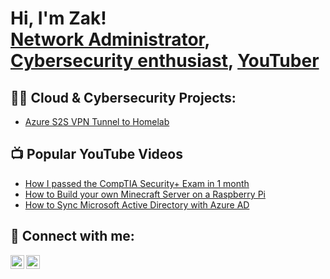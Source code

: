 <h1>Hi, I'm Zak! <br/><a href="https://www.linkedin.com/in/zakjaeb/">Network Administrator</a>, <a href="https://github.com/zakjaeb">Cybersecurity enthusiast</a>, <a href="https://www.youtube.com/c/zakjaeb">YouTuber</a></h1>

<h2>👨‍💻 Cloud & Cybersecurity Projects:</h2>

<!-- - [Implementing a SOC and Honeynet in Azure](https://github.com/joshmadakor1/Algorithms-Practice) -->
- [Azure S2S VPN Tunnel to Homelab](https://github.com/ZakJaeb/Azure-S2S-Lab)

<h2>📺 Popular YouTube Videos</h2>

- [How I passed the CompTIA Security+ Exam in 1 month](https://www.youtube.com/watch?v=AA8Ks6qey74)
- [How to Build your own Minecraft Server on a Raspberry Pi](https://www.youtube.com/watch?v=u2DnafpNQW8)
- [How to Sync Microsoft Active Directory with Azure AD](https://www.youtube.com/watch?v=LR8009GgGAQ)

<h2> 🤳 Connect with me:</h2>

[<img align="left" alt="ZakJaeb | YouTube" width="22px" src="https://cdn.jsdelivr.net/npm/simple-icons@v3/icons/youtube.svg" />][youtube]
[<img align="left" alt="ZakJaeb | LinkedIn" width="22px" src="https://cdn.jsdelivr.net/npm/simple-icons@v3/icons/linkedin.svg" />][linkedin]

[youtube]: https://www.youtube.com/c/zakjaeb
[linkedin]: https://linkedin.com/in/zakjaeb
